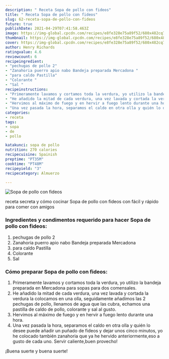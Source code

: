 ```yaml
---
description: " Receta Sopa de pollo con fideos"
title: " Receta Sopa de pollo con fideos"
slug: 62-receta-sopa-de-pollo-con-fideos
future: true
publishDate: 2021-04-29T07:41:58.463Z
image: https://img-global.cpcdn.com/recipes/e8fe328e75a89f52/680x482cq70/sopa-de-pollo-con-fideos-foto-principal.jpg
thumbnail: https://img-global.cpcdn.com/recipes/e8fe328e75a89f52/680x482cq70/sopa-de-pollo-con-fideos-foto-principal.jpg
cover: https://img-global.cpcdn.com/recipes/e8fe328e75a89f52/680x482cq70/sopa-de-pollo-con-fideos-foto-principal.jpg
author: Henry Richards
ratingvalue: 4.6
reviewcount: 6
recipeingredient:
- "pechugas de pollo 2"
- "Zanahoria puerro apio nabo Bandeja preparada Mercadona "
- "para caldo Pastilla"
- "Colorante "
- "Sal "
recipeinstructions:
- "Primeramente lavamos y cortamos toda la verdura, yo utilizo la bandeja preparada en Mercadona para sopas para dos comensales."
- "He añadido la mitad de cada verdura, una vez lavada y cortada la verdura la colocamos en una olla, seguidamente añadimos las 2 pechugas de pollo, llenamos de agua que las cubra, echamos una pastilla de caldo de pollo, colorante y sal al gusto."
- "Hervimos al máximo de fuego y en hervir a fuego lento durante una hora."
- "Una vez pasada la hora, separamos el caldo en otra olla y quién lo desee puede añadir un puñado de fideos y dejar unos cinco minutos, yo he colocado también zanahoria que ya he hervido anteriormente,eso a gusto de cada uno. Servir caliente,buen provecho!"
categories:
- receta
tags:
- sopa
- de
- pollo

katakunci: sopa de pollo 
nutrition: 270 calories
recipecuisine: Spainish
preptime: "PT35M"
cooktime: "PT48M"
recipeyield: "3"
recipecategory: Almuerzo

---
```



![Sopa de pollo con fideos](https://img-global.cpcdn.com/recipes/e8fe328e75a89f52/680x482cq70/sopa-de-pollo-con-fideos-foto-principal.jpg)

receta secreta y cómo cocinar Sopa de pollo con fideos con fácil y rápido para comer con amigos

<!--inarticleads1-->

### Ingredientes y condimentos requerido para hacer Sopa de pollo con fideos:

1. pechugas de pollo 2
1. Zanahoria puerro apio nabo Bandeja preparada Mercadona 
1. para caldo Pastilla
1. Colorante 
1. Sal 



<!--inarticleads2-->

### Cómo preparar Sopa de pollo con fideos:

1. Primeramente lavamos y cortamos toda la verdura, yo utilizo la bandeja preparada en Mercadona para sopas para dos comensales.
1. He añadido la mitad de cada verdura, una vez lavada y cortada la verdura la colocamos en una olla, seguidamente añadimos las 2 pechugas de pollo, llenamos de agua que las cubra, echamos una pastilla de caldo de pollo, colorante y sal al gusto.
1. Hervimos al máximo de fuego y en hervir a fuego lento durante una hora.
1. Una vez pasada la hora, separamos el caldo en otra olla y quién lo desee puede añadir un puñado de fideos y dejar unos cinco minutos, yo he colocado también zanahoria que ya he hervido anteriormente,eso a gusto de cada uno. Servir caliente,buen provecho!



¡Buena suerte y buena suerte!

